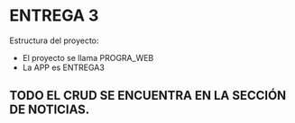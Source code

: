 # ENTREGA 3

Estructura del proyecto:

- El proyecto se llama PROGRA_WEB
- La APP es ENTREGA3

<h2> TODO EL CRUD SE ENCUENTRA EN LA SECCIÓN DE NOTICIAS. </h2>